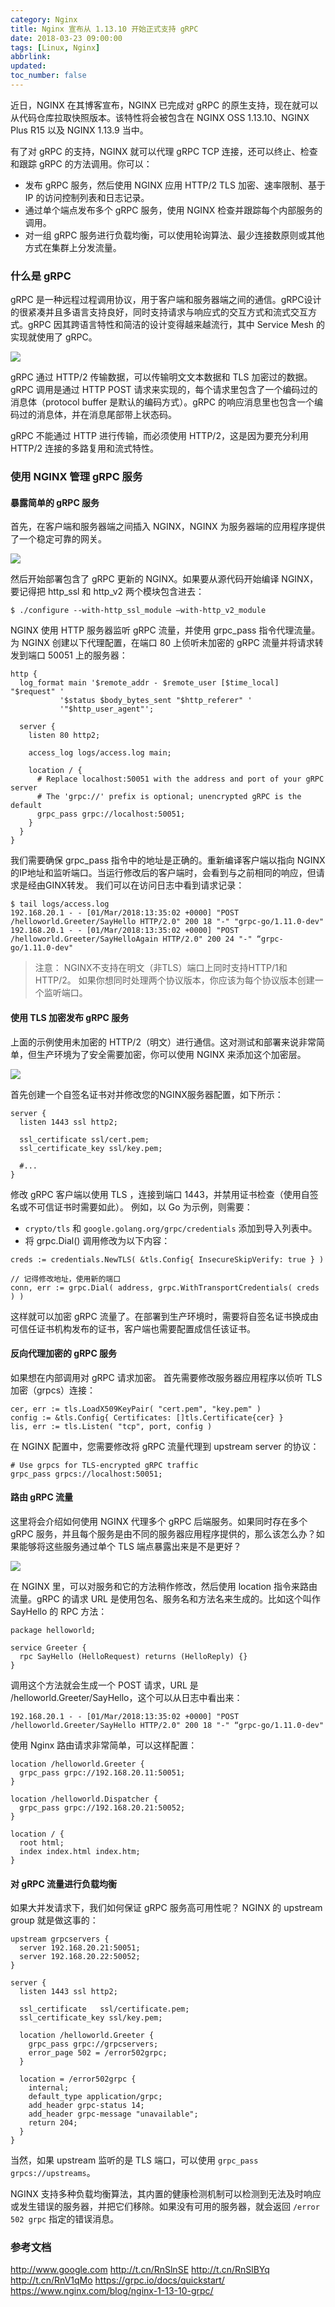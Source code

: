 ```yaml
---
category: Nginx
title: Nginx 宣布从 1.13.10 开始正式支持 gRPC
date: 2018-03-23 09:00:00
tags: [Linux, Nginx]
abbrlink:
updated:
toc_number: false
---
```


近日，NGINX 在其博客宣布，NGINX 已完成对 gRPC 的原生支持，现在就可以从代码仓库拉取快照版本。该特性将会被包含在 NGINX OSS 1.13.10、NGINX Plus R15 以及 NGINX 1.13.9 当中。

有了对 gRPC 的支持，NGINX 就可以代理 gRPC TCP 连接，还可以终止、检查和跟踪 gRPC 的方法调用。你可以：

- 发布 gRPC 服务，然后使用 NGINX 应用 HTTP/2 TLS 加密、速率限制、基于 IP 的访问控制列表和日志记录。
- 通过单个端点发布多个 gRPC 服务，使用 NGINX 检查并跟踪每个内部服务的调用。
- 对一组 gRPC 服务进行负载均衡，可以使用轮询算法、最少连接数原则或其他方式在集群上分发流量。

<!-- more -->

### 什么是 gRPC

gRPC 是一种远程过程调用协议，用于客户端和服务器端之间的通信。gRPC设计的很紧凑并且多语言支持良好，同时支持请求与响应式的交互方式和流式交互方式。gRPC 因其跨语言特性和简洁的设计变得越来越流行，其中 Service Mesh 的实现就使用了 gRPC。

![](https://www.hi-linux.com/img/linux/grpc1.png)


gRPC 通过 HTTP/2 传输数据，可以传输明文文本数据和 TLS 加密过的数据。gRPC 调用是通过 HTTP POST 请求来实现的，每个请求里包含了一个编码过的消息体（protocol buffer 是默认的编码方式）。gRPC 的响应消息里也包含一个编码过的消息体，并在消息尾部带上状态码。

gRPC 不能通过 HTTP 进行传输，而必须使用 HTTP/2，这是因为要充分利用 HTTP/2 连接的多路复用和流式特性。

### 使用 NGINX 管理 gRPC 服务

#### 暴露简单的 gRPC 服务

首先，在客户端和服务器端之间插入 NGINX，NGINX 为服务器端的应用程序提供了一个稳定可靠的网关。

![](https://www.hi-linux.com/img/linux/grpc2.png)

然后开始部署包含了 gRPC 更新的 NGINX。如果要从源代码开始编译 NGINX，要记得把 http_ssl 和 http_v2 两个模块包含进去：

```
$ ./configure --with-http_ssl_module —with-http_v2_module
```

NGINX 使用 HTTP 服务器监听 gRPC 流量，并使用 grpc_pass 指令代理流量。 为 NGINX 创建以下代理配置，在端口 80 上侦听未加密的 gRPC 流量并将请求转发到端口 50051 上的服务器：

```
http {
  log_format main '$remote_addr - $remote_user [$time_local] "$request" '
           '$status $body_bytes_sent "$http_referer" '
           '"$http_user_agent"';

  server {
    listen 80 http2;

    access_log logs/access.log main;

    location / {
      # Replace localhost:50051 with the address and port of your gRPC server
      # The 'grpc://' prefix is optional; unencrypted gRPC is the default   
      grpc_pass grpc://localhost:50051;
    }
  }
}
```

我们需要确保 grpc_pass 指令中的地址是正确的。重新编译客户端以指向 NGINX 的IP地址和监听端口。当运行修改后的客户端时，会看到与之前相同的响应，但请求是经由GINX转发。 我们可以在访问日志中看到请求记录：

```
$ tail logs/access.log
192.168.20.1 - - [01/Mar/2018:13:35:02 +0000] "POST /helloworld.Greeter/SayHello HTTP/2.0" 200 18 "-" "grpc-go/1.11.0-dev"
192.168.20.1 - - [01/Mar/2018:13:35:02 +0000] "POST /helloworld.Greeter/SayHelloAgain HTTP/2.0" 200 24 "-" “grpc-go/1.11.0-dev"
```

> 注意： NGINX不支持在明文（非TLS）端口上同时支持HTTP/1和HTTP/2。 如果你想同时处理两个协议版本，你应该为每个协议版本创建一个监听端口。

#### 使用 TLS 加密发布 gRPC 服务

上面的示例使用未加密的 HTTP/2（明文）进行通信。这对测试和部署来说非常简单，但生产环境为了安全需要加密，你可以使用 NGINX 来添加这个加密层。

![](https://www.hi-linux.com/img/linux/grpc3.png)

首先创建一个自签名证书对并修改您的NGINX服务器配置，如下所示：

```
server {
  listen 1443 ssl http2;

  ssl_certificate ssl/cert.pem;
  ssl_certificate_key ssl/key.pem;

  #...
}
```

修改 gRPC 客户端以使用 TLS ，连接到端口 1443，并禁用证书检查（使用自签名或不可信证书时需要如此）。 例如，以 Go 为示例，则需要：

- `crypto/tls` 和 `google.golang.org/grpc/credentials` 添加到导入列表中。
- 将 grpc.Dial() 调用修改为以下内容：

```
creds := credentials.NewTLS( &tls.Config{ InsecureSkipVerify: true } )

// 记得修改地址，使用新的端口
conn, err := grpc.Dial( address, grpc.WithTransportCredentials( creds ) )
```

这样就可以加密 gRPC 流量了。在部署到生产环境时，需要将自签名证书换成由可信任证书机构发布的证书，客户端也需要配置成信任该证书。

#### 反向代理加密的 gRPC 服务

如果想在内部调用对 gRPC 请求加密。 首先需要修改服务器应用程序以侦听 TLS 加密（grpcs）连接：

```
cer, err := tls.LoadX509KeyPair( "cert.pem", "key.pem" )
config := &tls.Config{ Certificates: []tls.Certificate{cer} }
lis, err := tls.Listen( "tcp", port, config )
```

在 NGINX 配置中，您需要修改将 gRPC 流量代理到 upstream server 的协议：

```
# Use grpcs for TLS-encrypted gRPC traffic
grpc_pass grpcs://localhost:50051;
```

#### 路由 gRPC 流量

这里将会介绍如何使用 NGINX 代理多个 gRPC 后端服务。如果同时存在多个 gRPC 服务，并且每个服务是由不同的服务器应用程序提供的，那么该怎么办？如果能够将这些服务通过单个 TLS 端点暴露出来是不是更好？

![](https://www.hi-linux.com/img/linux/grpc4.png)

在 NGINX 里，可以对服务和它的方法稍作修改，然后使用 location 指令来路由流量。gRPC 的请求 URL 是使用包名、服务名和方法名来生成的。比如这个叫作 SayHello 的 RPC 方法：

```
package helloworld;

service Greeter {
  rpc SayHello (HelloRequest) returns (HelloReply) {}
}
```

调用这个方法就会生成一个 POST 请求，URL 是 /helloworld.Greeter/SayHello，这个可以从日志中看出来：

```
192.168.20.1 - - [01/Mar/2018:13:35:02 +0000] "POST /helloworld.Greeter/SayHello HTTP/2.0" 200 18 "-" “grpc-go/1.11.0-dev"
```

使用 Nginx 路由请求非常简单，可以这样配置：

```
location /helloworld.Greeter {
  grpc_pass grpc://192.168.20.11:50051;
}

location /helloworld.Dispatcher {
  grpc_pass grpc://192.168.20.21:50052;
}

location / {
  root html;
  index index.html index.htm;
}
```

#### 对 gRPC 流量进行负载均衡

如果大并发请求下，我们如何保证 gRPC 服务高可用性呢？ NGINX 的 upstream group 就是做这事的：

```
upstream grpcservers {
  server 192.168.20.21:50051;
  server 192.168.20.22:50052;
}

server {
  listen 1443 ssl http2;

  ssl_certificate   ssl/certificate.pem;
  ssl_certificate_key ssl/key.pem;

  location /helloworld.Greeter {
    grpc_pass grpc://grpcservers;
    error_page 502 = /error502grpc;
  }

  location = /error502grpc {
    internal;
    default_type application/grpc;
    add_header grpc-status 14;
    add_header grpc-message "unavailable";
    return 204;
  }
}
```

当然，如果 upstream 监听的是 TLS 端口，可以使用 `grpc_pass grpcs://upstreams`。

NGINX 支持多种负载均衡算法，其内置的健康检测机制可以检测到无法及时响应或发生错误的服务器，并把它们移除。如果没有可用的服务器，就会返回 `/error 502 grpc` 指定的错误消息。


### 参考文档

http://www.google.com
http://t.cn/RnSlnSE
http://t.cn/RnSlBYq
http://t.cn/RnV1qMo
https://grpc.io/docs/quickstart/
https://www.nginx.com/blog/nginx-1-13-10-grpc/









